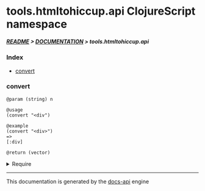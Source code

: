 
# tools.htmltohiccup.api ClojureScript namespace

##### [README](../../../../README.md) > [DOCUMENTATION](../../../COVER.md) > tools.htmltohiccup.api

### Index

- [convert](#convert)

### convert

```
@param (string) n
```

```
@usage
(convert "<div")
```

```
@example
(convert "<div>")
=>
[:div]
```

```
@return (vector)
```

<details>
<summary>Require</summary>

```
(ns my-namespace (:require [tools.htmltohiccup.api :refer [convert]]))

(tools.htmltohiccup.api/convert ...)
(convert                        ...)
```

</details>

---

This documentation is generated by the [docs-api](https://github.com/bithandshake/docs-api) engine

